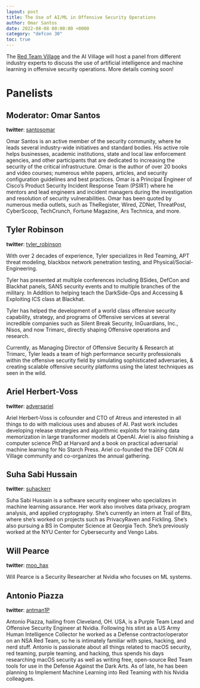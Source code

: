 ```yaml
---
layout: post
title: The Use of AI/ML in Offensive Security Operations
author: Omar Santos
date: 2022-08-08 00:00:00 +0000
category: "defcon 30"
toc: true
---
```


The [Red Team Village](https://redteamvillage.io/) and the AI Village will host a panel from different industry experts to discuss the use of artificial intelligence and machine learning in offensive security operations. More details coming soon!

# Panelists

## Moderator: Omar Santos

**twitter**: [santosomar](https://twitter.com/santosomar/) 

Omar Santos is an active member of the security community, where he leads several industry-wide initiatives and standard bodies. His active role helps businesses, academic institutions, state and local law enforcement agencies, and other participants that are dedicated to increasing the security of the critical infrastructure. Omar is the author of over 20 books and video courses; numerous white papers, articles, and security configuration guidelines and best practices. Omar is a Principal Engineer of Cisco’s Product Security Incident Response Team (PSIRT) where he mentors and lead engineers and incident managers during the investigation and resolution of security vulnerabilities. 
Omar has been quoted by numerous media outlets, such as TheRegister, Wired, ZDNet, ThreatPost, CyberScoop, TechCrunch, Fortune Magazine, Ars Technica, and more.

## Tyler Robinson 

**twitter**: [tyler_robinson](https://twitter.com/tyler_robinson) 
 
With over 2 decades of experience, Tyler specializes in Red Teaming, APT threat modeling, blackbox network penetration testing, and Physical/Social-Engineering.

Tyler has presented at multiple conferences including BSides, DefCon and Blackhat panels, SANS security events and to multiple branches of the military. In Addition to helping teach the DarkSide-Ops and Accessing & Exploiting ICS class at Blackhat.

Tyler has helped the development of a world class offensive security capability, strategy, and programs of Offensive services at several incredible companies such as Silent Break Security, InGuardians, Inc., Nisos, and now Trimarc, directly shaping Offensive operations and research.

Currently, as Managing Director of Offensive Security & Research at Trimarc, Tyler leads a team of high performance security professionals within the offensive security field by simulating sophisticated adversaries, & creating scalable offensive security platforms using the latest techniques as seen in the wild.

## Ariel Herbert-Voss

**twitter**: [adversariel](https://twitter.com/adversariel) 

Ariel Herbert-Voss is cofounder and CTO of Atreus and interested in all things to do with malicious uses and abuses of AI. Past work includes developing release strategies and algorithmic exploits for training data memorization in large transformer models at OpenAI. Ariel is also finishing a computer science PhD at Harvard and a book on practical adversarial machine learning for No Starch Press. Ariel co-founded the DEF CON AI Village community and co-organizes the annual gathering.

## Suha Sabi Hussain

**twitter**: [suhackerr](https://twitter.com/suhackerr)

Suha Sabi Hussain is a software security engineer who specializes in machine learning assurance. Her work also involves data privacy, program analysis, and applied cryptography. She’s currently an intern at Trail of Bits, where she’s worked on projects such as PrivacyRaven and Fickling. She’s also pursuing a BS in Computer Science at Georgia Tech. She’s previously worked at the NYU Center for Cybersecurity and Vengo Labs.

## Will Pearce

**twitter**: [moo_hax](https://twitter.com/moo_hax/)

Will Pearce is a Security Researcher at Nvidia who focuses on ML systems.

## Antonio Piazza

**twitter**: [antman1P](https://twitter.com/antman1P)

Antonio Piazza, hailing from Cleveland, OH. USA, is a Purple Team Lead and Offensive Security Engineer at Nvidia.  Following his stint as a US Army Human Intelligence Collector he worked as a Defense contractor/operator on an NSA Red Team, so he is intimately familiar with spies, hacking, and nerd stuff. Antonio is passionate about all things related to macOS security, red teaming, purple teaming, and hacking, thus spends his days researching macOS security as well as writing free, open-source Red Team tools for use in the Defense Against the Dark Arts.  As of late, he has been planning to Implement Machine Learning into Red Teaming with his Nvidia colleagues.